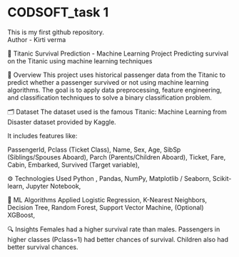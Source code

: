 # CODSOFT_task 1
This is my first github repository.
<br>
Author - Kirti verma


🚢 Titanic Survival Prediction - Machine Learning Project
Predicting survival on the Titanic using machine learning techniques

📌 Overview
This project uses historical passenger data from the Titanic to predict whether a passenger survived or not using machine learning algorithms. The goal is to apply data preprocessing, feature engineering, and classification techniques to solve a binary classification problem.

🗂️ Dataset
The dataset used is the famous Titanic: Machine Learning from Disaster dataset provided by Kaggle.

It includes features like:

PassengerId,
Pclass (Ticket Class),
Name,
Sex,
Age,
SibSp (Siblings/Spouses Aboard),
Parch (Parents/Children Aboard),
Ticket,
Fare,
Cabin,
Embarked,
Survived (Target variable),

⚙️ Technologies Used
Python ,
Pandas,
NumPy,
Matplotlib / Seaborn,
Scikit-learn,
Jupyter Notebook,

🧠 ML Algorithms Applied
Logistic Regression,
K-Nearest Neighbors,
Decision Tree,
Random Forest,
Support Vector Machine,
(Optional) XGBoost,

🔍 Insights
Females had a higher survival rate than males.
Passengers in higher classes (Pclass=1) had better chances of survival.
Children also had better survival chances.





